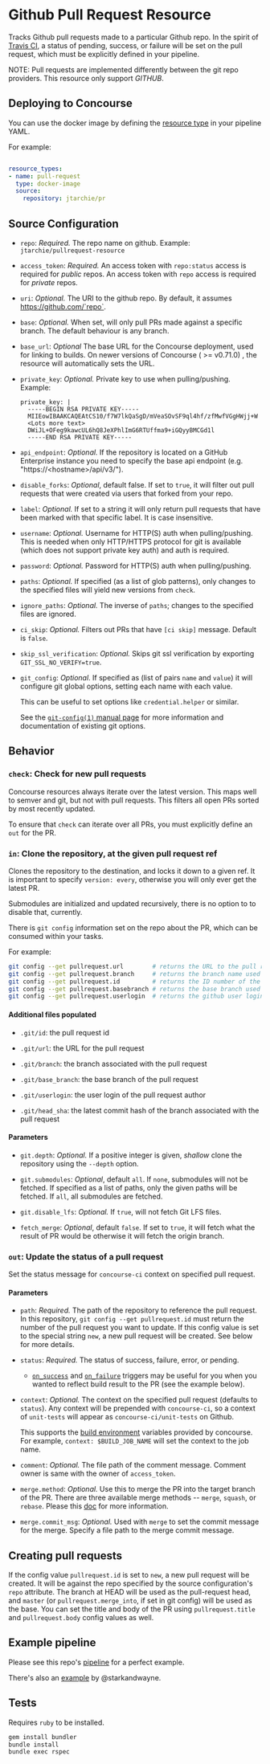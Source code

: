 # Github Pull Request Resource

Tracks Github pull requests made to a particular Github repo. In the spirit of [Travis
CI](https://travis-ci.org/), a status of pending, success, or failure will be
set on the pull request, which must be explicitly defined in your pipeline.

NOTE: Pull requests are implemented differently between the git repo providers. This
resource only support *GITHUB*.

## Deploying to Concourse

You can use the docker image by defining the [resource type](http://concourse.ci/configuring-resource-types.html) in your pipeline YAML.

For example:

```yaml

resource_types:
- name: pull-request
  type: docker-image
  source:
    repository: jtarchie/pr
```

## Source Configuration

* `repo`: *Required.* The repo name on github.
    Example: `jtarchie/pullrequest-resource`

* `access_token`: *Required.* An access token with `repo:status` access is
  required for *public* repos. An access token with `repo` access is required for
  *private* repos.

* `uri`: *Optional.* The URI to the github repo. By default, it assumes
  https://github.com/`repo`.

* `base`: *Optional.* When set, will only pull PRs made against a specific branch. The
  default behaviour is any branch.

* `base_url`: *Optional* The base URL for the Concourse deployment, used for
  linking to builds. On newer versions of Concourse ( >= v0.71.0) , the resource will
  automatically sets the URL.

* `private_key`: *Optional.* Private key to use when pulling/pushing.
    Example:
    ```
    private_key: |
      -----BEGIN RSA PRIVATE KEY-----
      MIIEowIBAAKCAQEAtCS10/f7W7lkQaSgD/mVeaSOvSF9ql4hf/zfMwfVGgHWjj+W
      <Lots more text>
      DWiJL+OFeg9kawcUL6hQ8JeXPhlImG6RTUffma9+iGQyyBMCGd1l
      -----END RSA PRIVATE KEY-----
    ```

* `api_endpoint`: *Optional.* If the repository is located on a GitHub Enterprise
  instance you need to specify the base api endpoint (e.g. "https://\<hostname\>/api/v3/").

* `disable_forks`: *Optional*, default false. If set to `true`, it will filter
  out pull requests that were created via users that forked from your repo.

* `label`: *Optional.* If set to a string it will only return pull requests that have been
marked with that specific label. It is case insensitive.

* `username`: *Optional.* Username for HTTP(S) auth when pulling/pushing.
  This is needed when only HTTP/HTTPS protocol for git is available (which does not support private key auth)
  and auth is required.

* `password`: *Optional.* Password for HTTP(S) auth when pulling/pushing.

* `paths`: *Optional.* If specified (as a list of glob patterns), only changes
  to the specified files will yield new versions from `check`.

* `ignore_paths`: *Optional.* The inverse of `paths`; changes to the specified
  files are ignored.
  
* `ci_skip`: *Optional.* Filters out PRs that have `[ci skip]` message. Default
   is `false`.

* `skip_ssl_verification`: *Optional.* Skips git ssl verification by exporting
  `GIT_SSL_NO_VERIFY=true`.

* `git_config`: *Optional*. If specified as (list of pairs `name` and `value`)
  it will configure git global options, setting each name with each value.

  This can be useful to set options like `credential.helper` or similar.

  See the [`git-config(1)` manual page](https://www.kernel.org/pub/software/scm/git/docs/git-config.html)
  for more information and documentation of existing git options.

## Behavior

### `check`: Check for new pull requests

Concourse resources always iterate over the latest version. This maps well to
semver and git, but not with pull requests. This filters all open PRs
sorted by most recently updated.

To ensure that `check` can iterate over all PRs, you must explicitly define an
`out` for the PR.

### `in`: Clone the repository, at the given pull request ref

Clones the repository to the destination, and locks it down to a given ref. It is important
to specify `version: every`, otherwise you will only ever get the latest PR.

Submodules are initialized and updated recursively, there is no option to to disable that, currently.

There is `git config` information set on the repo about the PR, which can be consumed within your tasks.

For example:

```bash
git config --get pullrequest.url        # returns the URL to the pull request
git config --get pullrequest.branch     # returns the branch name used for the pull request
git config --get pullrequest.id         # returns the ID number of the PR
git config --get pullrequest.basebranch # returns the base branch used for the pull request
git config --get pullrequest.userlogin  # returns the github user login for the pull request author
```


#### Additional files populated

 * `.git/id`: the pull request id

 * `.git/url`: the URL for the pull request

 * `.git/branch`: the branch associated with the pull request

 * `.git/base_branch`: the base branch of the pull request

 * `.git/userlogin`: the user login of the pull request author

 * `.git/head_sha`: the latest commit hash of the branch associated with the pull request

#### Parameters

* `git.depth`: *Optional.* If a positive integer is given, *shallow* clone the
  repository using the `--depth` option.

* `git.submodules`: *Optional*, default `all`. If `none`, submodules will not be
  fetched. If specified as a list of paths, only the given paths will be
  fetched. If `all`, all submodules are fetched.

* `git.disable_lfs`: *Optional.* If `true`, will not fetch Git LFS files.

* `fetch_merge`: *Optional*, default `false`. If set to `true`, it will fetch
  what the result of PR would be otherwise it will fetch the origin branch.


### `out`: Update the status of a pull request

Set the status message for `concourse-ci` context on specified pull request.

#### Parameters

* `path`: *Required.* The path of the repository to reference the pull request.  In this repository, `git config --get pullrequest.id` must return the number of the pull request you want to update.  If this config value is set to the special string `new`, a new pull request will be created.  See below for more details.

* `status`: *Required.* The status of success, failure, error, or pending.
  * [`on_success`](https://concourse.ci/on-success-step.html) and [`on_failure`](https://concourse.ci/on-failure-step.html) triggers may be useful for you when you wanted to reflect build result to the PR (see the example below).

* `context`: *Optional.* The context on the specified pull request
  (defaults to `status`). Any context will be prepended with `concourse-ci`, so
  a context of `unit-tests` will appear as `concourse-ci/unit-tests` on Github.

  This supports the [build environment](http://concourse.ci/implementing-resources.html#resource-metadata)
  variables provided by concourse. For example, `context: $BUILD_JOB_NAME` will set the context to the job name.

* `comment`: *Optional.* The file path of the comment message. Comment owner is same with the owner of `access_token`.

* `merge.method`: *Optional.* Use this to merge the PR into the target branch of the PR. There are three available merge methods -- `merge`, `squash`, or `rebase`. Please this [doc](https://developer.github.com/changes/2016-09-26-pull-request-merge-api-update/) for more information.

* `merge.commit_msg`: *Optional.* Used with `merge` to set the commit message for the merge. Specify a file path to the merge commit message.

## Creating pull requests

If the config value `pullrequest.id` is set to `new`, a new pull request will be created.  It will be against the repo specified by the source configuration's `repo` attribute.  The branch at HEAD will be used as the pull-request head, and `master` (or `pullrequest.merge_into`, if set in git config) will be used as the base.  You can set the title and body of the PR using `pullrequest.title` and `pullrequest.body` config values as well.

## Example pipeline

Please see this repo's [pipeline](https://github.com/jtarchie/pullrequest-resource/blob/master/.concourse.yml) for a perfect example.

There's also an [example](https://github.com/starkandwayne/concourse-pullrequest-playtime) by @starkandwayne.

## Tests

Requires `ruby` to be installed.

  ```sh
  gem install bundler
  bundle install
  bundle exec rspec
  ```

